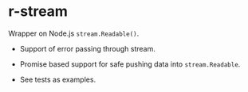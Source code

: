# r-stream

Wrapper on Node.js `stream.Readable()`.

* Support of error passing through stream.

* Promise based support for safe pushing data into `stream.Readable`.

* See tests as examples.

